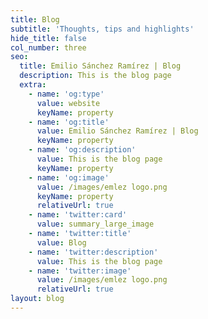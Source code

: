 ```yaml
---
title: Blog
subtitle: 'Thoughts, tips and highlights'
hide_title: false
col_number: three
seo:
  title: Emilio Sánchez Ramírez | Blog
  description: This is the blog page
  extra:
    - name: 'og:type'
      value: website
      keyName: property
    - name: 'og:title'
      value: Emilio Sánchez Ramírez | Blog
      keyName: property
    - name: 'og:description'
      value: This is the blog page
      keyName: property
    - name: 'og:image'
      value: /images/emlez logo.png
      keyName: property
      relativeUrl: true
    - name: 'twitter:card'
      value: summary_large_image
    - name: 'twitter:title'
      value: Blog
    - name: 'twitter:description'
      value: This is the blog page
    - name: 'twitter:image'
      value: /images/emlez logo.png
      relativeUrl: true
layout: blog
---
```

